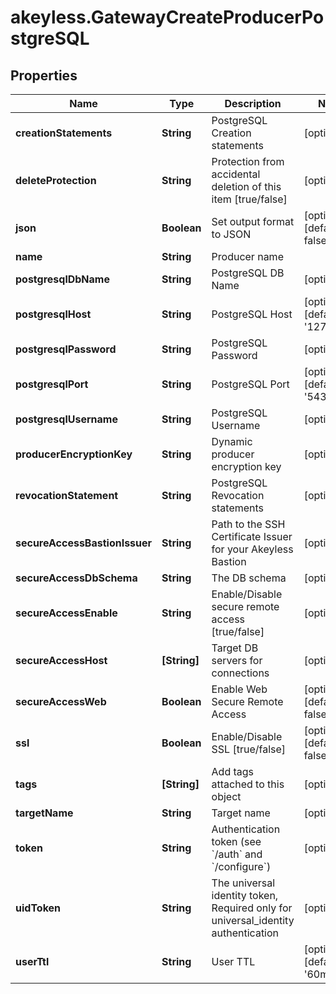 # akeyless.GatewayCreateProducerPostgreSQL

## Properties

Name | Type | Description | Notes
------------ | ------------- | ------------- | -------------
**creationStatements** | **String** | PostgreSQL Creation statements | [optional] 
**deleteProtection** | **String** | Protection from accidental deletion of this item [true/false] | [optional] 
**json** | **Boolean** | Set output format to JSON | [optional] [default to false]
**name** | **String** | Producer name | 
**postgresqlDbName** | **String** | PostgreSQL DB Name | [optional] 
**postgresqlHost** | **String** | PostgreSQL Host | [optional] [default to &#39;127.0.0.1&#39;]
**postgresqlPassword** | **String** | PostgreSQL Password | [optional] 
**postgresqlPort** | **String** | PostgreSQL Port | [optional] [default to &#39;5432&#39;]
**postgresqlUsername** | **String** | PostgreSQL Username | [optional] 
**producerEncryptionKey** | **String** | Dynamic producer encryption key | [optional] 
**revocationStatement** | **String** | PostgreSQL Revocation statements | [optional] 
**secureAccessBastionIssuer** | **String** | Path to the SSH Certificate Issuer for your Akeyless Bastion | [optional] 
**secureAccessDbSchema** | **String** | The DB schema | [optional] 
**secureAccessEnable** | **String** | Enable/Disable secure remote access [true/false] | [optional] 
**secureAccessHost** | **[String]** | Target DB servers for connections | [optional] 
**secureAccessWeb** | **Boolean** | Enable Web Secure Remote Access | [optional] [default to false]
**ssl** | **Boolean** | Enable/Disable SSL [true/false] | [optional] [default to false]
**tags** | **[String]** | Add tags attached to this object | [optional] 
**targetName** | **String** | Target name | [optional] 
**token** | **String** | Authentication token (see &#x60;/auth&#x60; and &#x60;/configure&#x60;) | [optional] 
**uidToken** | **String** | The universal identity token, Required only for universal_identity authentication | [optional] 
**userTtl** | **String** | User TTL | [optional] [default to &#39;60m&#39;]



